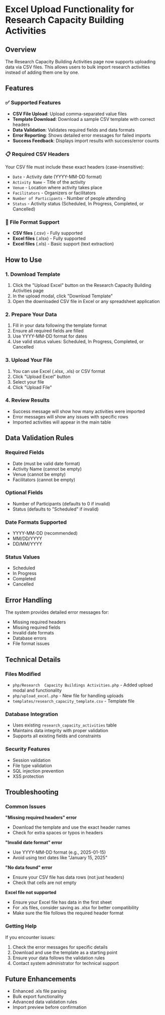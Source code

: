 # Excel Upload Functionality for Research Capacity Building Activities

## Overview
The Research Capacity Building Activities page now supports uploading data via CSV files. This allows users to bulk import research activities instead of adding them one by one.

## Features

### ✅ Supported Features
- **CSV File Upload**: Upload comma-separated value files
- **Template Download**: Download a sample CSV template with correct headers
- **Data Validation**: Validates required fields and data formats
- **Error Reporting**: Shows detailed error messages for failed imports
- **Success Feedback**: Displays import results with success/error counts

### 📋 Required CSV Headers
Your CSV file must include these exact headers (case-insensitive):
- `Date` - Activity date (YYYY-MM-DD format)
- `Activity Name` - Title of the activity
- `Venue` - Location where activity takes place
- `Facilitators` - Organizers or facilitators
- `Number of Participants` - Number of people attending
- `Status` - Activity status (Scheduled, In Progress, Completed, or Cancelled)

### 📁 File Format Support
- **CSV files** (.csv) - Fully supported
- **Excel files** (.xlsx) - Fully supported
- **Excel files** (.xls) - Basic support (text extraction)

## How to Use

### 1. Download Template
1. Click the "Upload Excel" button on the Research Capacity Building Activities page
2. In the upload modal, click "Download Template"
3. Open the downloaded CSV file in Excel or any spreadsheet application

### 2. Prepare Your Data
1. Fill in your data following the template format
2. Ensure all required fields are filled
3. Use YYYY-MM-DD format for dates
4. Use valid status values: Scheduled, In Progress, Completed, or Cancelled

### 3. Upload Your File
1. You can use Excel (.xlsx, .xls) or CSV format
2. Click "Upload Excel" button
3. Select your file
4. Click "Upload File"

### 4. Review Results
- Success message will show how many activities were imported
- Error messages will show any issues with specific rows
- Imported activities will appear in the main table

## Data Validation Rules

### Required Fields
- Date (must be valid date format)
- Activity Name (cannot be empty)
- Venue (cannot be empty)
- Facilitators (cannot be empty)

### Optional Fields
- Number of Participants (defaults to 0 if invalid)
- Status (defaults to "Scheduled" if invalid)

### Date Formats Supported
- YYYY-MM-DD (recommended)
- MM/DD/YYYY
- DD/MM/YYYY

### Status Values
- Scheduled
- In Progress
- Completed
- Cancelled

## Error Handling

The system provides detailed error messages for:
- Missing required headers
- Missing required fields
- Invalid date formats
- Database errors
- File format issues

## Technical Details

### Files Modified
- `php/Research  Capacity Buildings Activities.php` - Added upload modal and functionality
- `php/upload_excel.php` - New file for handling uploads
- `templates/research_capacity_template.csv` - Template file

### Database Integration
- Uses existing `research_capacity_activities` table
- Maintains data integrity with proper validation
- Supports all existing fields and constraints

### Security Features
- Session validation
- File type validation
- SQL injection prevention
- XSS protection

## Troubleshooting

### Common Issues

**"Missing required headers" error**
- Download the template and use the exact header names
- Check for extra spaces or typos in headers

**"Invalid date format" error**
- Use YYYY-MM-DD format (e.g., 2025-01-15)
- Avoid using text dates like "January 15, 2025"

**"No data found" error**
- Ensure your CSV file has data rows (not just headers)
- Check that cells are not empty

**Excel file not supported**
- Ensure your Excel file has data in the first sheet
- For .xls files, consider saving as .xlsx for better compatibility
- Make sure the file follows the required header format

### Getting Help
If you encounter issues:
1. Check the error messages for specific details
2. Download and use the template as a starting point
3. Ensure your data follows the validation rules
4. Contact system administrator for technical support

## Future Enhancements
- Enhanced .xls file parsing
- Bulk export functionality
- Advanced data validation rules
- Import preview before confirmation 